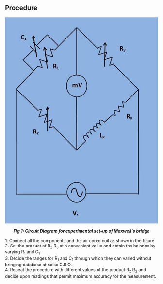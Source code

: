 ## Procedure

<div align="center">
<img src="images/pic3.jpg" />

***Fig 1: Circuit Diagram for experimental set-up of Maxwell's bridge***
</div>
1. Connect all the components and the air cored coil as shown in the figure.
</br>
2. Set the product of R<sub>2</sub> R<sub>3</sub> at a convenient value and obtain the balance by varying R<sub>1</sub> and C<sub>1</sub>
</br>
3. Decide the ranges for R<sub>1</sub> and C<sub>1</sub> through which they can varied without bringing database at noise C.R.O.
 </br>
4. Repeat the procedure with different values of the product R<sub>2</sub> R<sub>3</sub> and decide upon readings that permit maximum accuracy for the measurement.
<script id="MathJax-script" async src="https://cdn.jsdelivr.net/npm/mathjax@3/es5/tex-mml-chtml.js"></script>
